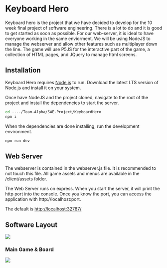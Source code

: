 # Keyboard Hero
Keyboard hero is the project that we have decided to develop for the 10 week final project of software engineering.  There is a lot to do and it is good to get started as soon as possible.
For our web-server, it is ideal to have everyone working in the same enviorment.  We will be using NodeJS to manage the webserver and allow other features such as multiplayer down the line.  The game will use P5JS for the interactive part of the game, a collection of HTML pages, and JQuery to manage html screens.

## Installation

Keyboard Hero requires [Node.js](https://nodejs.org/) to run.
Download the latest LTS version of Node.js and install it on your system.

Once have NodeJS and the project cloned, navigate to the root of the project and install the dependencies to start the server.

```sh
cd ..../Team-Alpha/SWE-Project/KeyboardHero
npm i
```

When the dependencies are done installing, run the development environment.
```sh
npm run dev
```

## Web Server
The webserver is contained in the webserver.js file.  It is recommended to not touch this file.  All game assets and menus are available in the /client/assets folder.

The Web Server runs on express.  When you start the server, it will print the http port into the console.
Once you know the port, you can access the application with http://localhost:port. 

The default is [http://localhost:32787/](http://localhost:32787/)


## Software Layout
[![](https://mermaid.ink/img/pako:eNqFkk1PwzAMhv_KlBNIG2Md7KPiMgbiwgRi4raL27htpDSpUmfSNPrfSdZ9dFNhOTT168d2a3vLYs2RhSyWUJYvAlID-Up13Fmgsp2nn16vswChvHWpL5FIqLRs880sF3oOUkQGSOjW-FmkLbUmdlklfkrYoHmDHC_9XpvrvJBIyE8Jdv9QY9ta8eejQHVze7K_Cw6ETeULFUfTVN4R1kekqq-zGvuONMqcsTXV7M__ZFu3rkQcenflEy462aC9-azB8E7kny3BJ-KvIqzLcjQ5CO5WaAetGGXoJsZC98oxAStpxVaqcihY0suNillIxmKXGW3TjIUJyNJZdjeX_QoeEOSCtFnsd9RfB_B15zlGSw1uhizcMtoUHk5FSQ6OtUpE6nVrpJMzoqIM-33vvksFZTa6i3XeLwXPwFC2no76o2A0gWCIo_EQHodDHkeD6SQJHgYJH98PAmBVVf0CKQP--A?type=png)](https://mermaid.live/edit#pako:eNqFkk1PwzAMhv_KlBNIG2Md7KPiMgbiwgRi4raL27htpDSpUmfSNPrfSdZ9dFNhOTT168d2a3vLYs2RhSyWUJYvAlID-Up13Fmgsp2nn16vswChvHWpL5FIqLRs880sF3oOUkQGSOjW-FmkLbUmdlklfkrYoHmDHC_9XpvrvJBIyE8Jdv9QY9ta8eejQHVze7K_Cw6ETeULFUfTVN4R1kekqq-zGvuONMqcsTXV7M__ZFu3rkQcenflEy462aC9-azB8E7kny3BJ-KvIqzLcjQ5CO5WaAetGGXoJsZC98oxAStpxVaqcihY0suNillIxmKXGW3TjIUJyNJZdjeX_QoeEOSCtFnsd9RfB_B15zlGSw1uhizcMtoUHk5FSQ6OtUpE6nVrpJMzoqIM-33vvksFZTa6i3XeLwXPwFC2no76o2A0gWCIo_EQHodDHkeD6SQJHgYJH98PAmBVVf0CKQP--A)

### Main Game & Board
[![](https://mermaid.ink/img/pako:eNp1k99P2zAQx_8Vy09FCvTXVqBsD9tg0yZK0QJPTYWu8SXxcOzIdhhR1_99dtq0aSl9cHN3n6_vfD4vaawY0jGNBRhzzSHVkEeSuF_IZSrwXkCF-gfkSD79Oz0lE5RlJNfEeq2VtX-5dhAyLVB2ThrrsWBgcWf_RslQ7-xbhJdteNXe9LCEbQJvfFWgGVn41cx68yPyLbXVEccrQWKQ66LIZ5KAMHj1FlhX6QCry3acSzubu7UorQvO5sdDU4lhpqxpkD2IpK6wMFba5-9dvY19U_lCTUpheSF4XURvb49f4fSuBr9zgddg4WAPWeYL1NPkTlk07-R4UBbEg9O_B0y4MciOEXWLNnUWAvfauKNCC9rubpmQe61iNOan708HtIbqSSVPz1iZFrQZltegCv4GWeCzfCkZVy3kcH4IuXnldaad51YBa5rT-WOU3NMDq9ry5his7ZyAft4jVzSgOeocOHPvpR6piNoMc4zo2H0yTMBdWUQj6VEorQorGdOxH6CAalWmGR3XfQpoWR9z894aBBm3Sk82D9L_NeBNHdmqhTsdOnNJbVV4OOXGOjhWMuGp95daOHdmbWHG3a4Pn6XcZuXiLFZ513CWucvJXi5H3dFgdAGDIY7Oh_BxOGTxon95kQw-9BN23usPgK5Wq_-VtEO2?type=png)](https://mermaid.live/edit#pako:eNp1k99P2zAQx_8Vy09FCvTXVqBsD9tg0yZK0QJPTYWu8SXxcOzIdhhR1_99dtq0aSl9cHN3n6_vfD4vaawY0jGNBRhzzSHVkEeSuF_IZSrwXkCF-gfkSD79Oz0lE5RlJNfEeq2VtX-5dhAyLVB2ThrrsWBgcWf_RslQ7-xbhJdteNXe9LCEbQJvfFWgGVn41cx68yPyLbXVEccrQWKQ66LIZ5KAMHj1FlhX6QCry3acSzubu7UorQvO5sdDU4lhpqxpkD2IpK6wMFba5-9dvY19U_lCTUpheSF4XURvb49f4fSuBr9zgddg4WAPWeYL1NPkTlk07-R4UBbEg9O_B0y4MciOEXWLNnUWAvfauKNCC9rubpmQe61iNOan708HtIbqSSVPz1iZFrQZltegCv4GWeCzfCkZVy3kcH4IuXnldaad51YBa5rT-WOU3NMDq9ry5his7ZyAft4jVzSgOeocOHPvpR6piNoMc4zo2H0yTMBdWUQj6VEorQorGdOxH6CAalWmGR3XfQpoWR9z894aBBm3Sk82D9L_NeBNHdmqhTsdOnNJbVV4OOXGOjhWMuGp95daOHdmbWHG3a4Pn6XcZuXiLFZ513CWucvJXi5H3dFgdAGDIY7Oh_BxOGTxon95kQw-9BN23usPgK5Wq_-VtEO2)